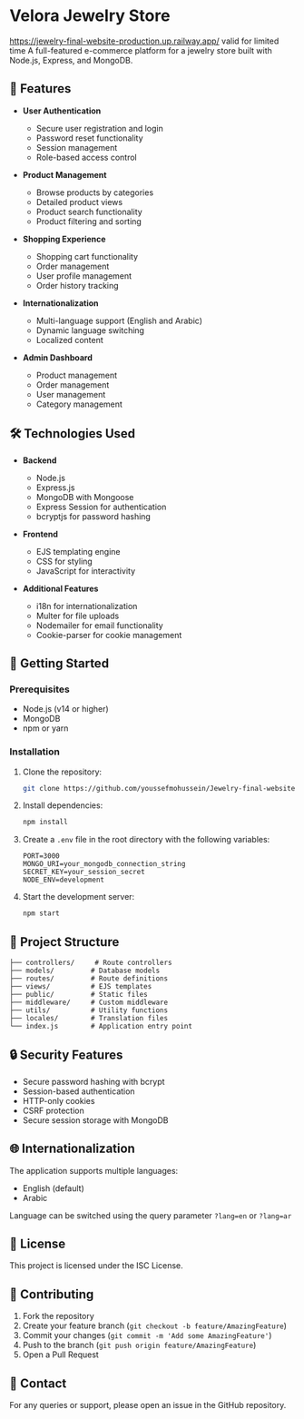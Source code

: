 # Velora Jewelry Store
https://jewelry-final-website-production.up.railway.app/ valid for limited time
A full-featured e-commerce platform for a jewelry store built with Node.js, Express, and MongoDB.

## 🌟 Features

- **User Authentication**
  - Secure user registration and login
  - Password reset functionality
  - Session management
  - Role-based access control

- **Product Management**
  - Browse products by categories
  - Detailed product views
  - Product search functionality
  - Product filtering and sorting

- **Shopping Experience**
  - Shopping cart functionality
  - Order management
  - User profile management
  - Order history tracking

- **Internationalization**
  - Multi-language support (English and Arabic)
  - Dynamic language switching
  - Localized content

- **Admin Dashboard**
  - Product management
  - Order management
  - User management
  - Category management

## 🛠️ Technologies Used

- **Backend**
  - Node.js
  - Express.js
  - MongoDB with Mongoose
  - Express Session for authentication
  - bcryptjs for password hashing

- **Frontend**
  - EJS templating engine
  - CSS for styling
  - JavaScript for interactivity

- **Additional Features**
  - i18n for internationalization
  - Multer for file uploads
  - Nodemailer for email functionality
  - Cookie-parser for cookie management

## 🚀 Getting Started

### Prerequisites

- Node.js (v14 or higher)
- MongoDB
- npm or yarn

### Installation

1. Clone the repository:
   ```bash
   git clone https://github.com/youssefmohussein/Jewelry-final-website.git
   ```

2. Install dependencies:
   ```bash
   npm install
   ```

3. Create a `.env` file in the root directory with the following variables:
   ```
   PORT=3000
   MONGO_URI=your_mongodb_connection_string
   SECRET_KEY=your_session_secret
   NODE_ENV=development
   ```

4. Start the development server:
   ```bash
   npm start
   ```

## 📁 Project Structure

```
├── controllers/     # Route controllers
├── models/         # Database models
├── routes/         # Route definitions
├── views/          # EJS templates
├── public/         # Static files
├── middleware/     # Custom middleware
├── utils/          # Utility functions
├── locales/        # Translation files
└── index.js        # Application entry point
```

## 🔒 Security Features

- Secure password hashing with bcrypt
- Session-based authentication
- HTTP-only cookies
- CSRF protection
- Secure session storage with MongoDB

## 🌐 Internationalization

The application supports multiple languages:
- English (default)
- Arabic

Language can be switched using the query parameter `?lang=en` or `?lang=ar`

## 📝 License

This project is licensed under the ISC License.

## 👥 Contributing

1. Fork the repository
2. Create your feature branch (`git checkout -b feature/AmazingFeature`)
3. Commit your changes (`git commit -m 'Add some AmazingFeature'`)
4. Push to the branch (`git push origin feature/AmazingFeature`)
5. Open a Pull Request

## 📧 Contact

For any queries or support, please open an issue in the GitHub repository.
